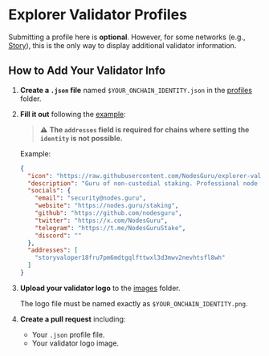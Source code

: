 # Explorer Validator Profiles

Submitting a profile here is **optional**. However, for some networks (e.g., [Story](https://story.explorers.guru)), this is the only way to display additional validator information.

## How to Add Your Validator Info

1. **Create a `.json` file** named `$YOUR_ONCHAIN_IDENTITY.json` in the [profiles](https://github.com/NodesGuru/explorer-validator-profiles/tree/main/profiles) folder.

2. **Fill it out** following the [example](https://github.com/NodesGuru/explorer-validator-profiles/blob/main/profiles/28B672FCE6BBD562.json):

   > ⚠️ **The `addresses` field is required for chains where setting the `identity` is not possible.**

   Example:
   ```json
   {
     "icon": "https://raw.githubusercontent.com/NodesGuru/explorer-validator-profiles/main/images/28B672FCE6BBD562.png",
     "description": "Guru of non-custodial staking. Professional node runner, low fees, best uptime, and 24/7 customer support.",
     "socials": {
       "email": "security@nodes.guru",
       "website": "https://nodes.guru/staking",
       "github": "https://github.com/nodesguru",
       "twitter": "https://x.com/NodesGuru",
       "telegram": "https://t.me/NodesGuruStake",
       "discord": ""
     },
     "addresses": [
       "storyvaloper18fru7pm6mdtgqlfttwxl3d3mwv2nevhtsfl8wh"
     ]
   }
   ```

3. **Upload your validator logo** to the [images](https://github.com/NodesGuru/explorer-validator-profiles/tree/main/images) folder.

   The logo file must be named exactly as `$YOUR_ONCHAIN_IDENTITY.png`.

4. **Create a pull request** including:

   - Your `.json` profile file.
   - Your validator logo image.
